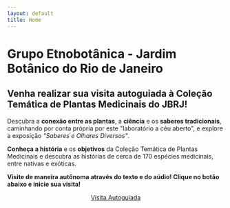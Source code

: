 ```yaml
---
layout: default 
title: Home
---
```


# Grupo Etnobotânica - Jardim Botânico do Rio de Janeiro

## Venha realizar sua visita autoguiada à Coleção Temática de Plantas Medicinais do JBRJ!

Descubra a **conexão entre as plantas**, a **ciência** e os **saberes tradicionais**, caminhando por conta própria por este "laboratório a céu aberto", e explore a exposição _"Saberes e Olhares Diversos"_.

**Conheça a história** e os **objetivos** da Coleção Temática de Plantas Medicinais e descubra as histórias de cerca de 170 espécies medicinais, entre nativas e exóticas.

**Visite de maneira autônoma através do texto e do aúdio! Clique no botão abaixo e inicie sua visita!**

<p style="text-align: center;">
    <a href="{{ site.baseurl }}/visite/" class="button-primary">Visita Autoguiada</a>
</p>
